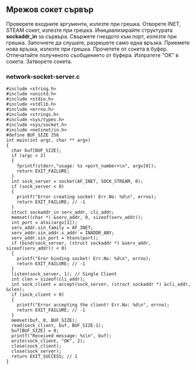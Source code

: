 ## Мрежов сокет сървър

Проверете входните аргументи, излезте при грешка.
Отворете INET, STEAM сокет, излезте при грешка.
Инициализирайте структурата **sockaddr_in** за сървъра.
Свържете гнездото към порт, излезте при грешка.
Започнете да слушате, разрешете само една връзка.
Приемете нова връзка, излезте при грешка.
Прочетете от сокета в буфер.
Отпечатайте полученото съобщението от буфера.
Изпратете "OK" в сокета.
Затворете сокета.

### network-socket-server.c
```
#include <string.h>
#include <unistd.h>
#include <stdio.h>
#include <stdlib.h>
#include <errno.h>
#include <strings.h>
#include <sys/types.h>
#include <sys/socket.h>
#include <netinet/in.h>
#define BUF_SIZE 256
int main(int argc, char ** argv)
{
  char buf[BUF_SIZE];
  if (argc < 2)
  {
    fprintf(stderr,"usage: %s <port_number>\n", argv[0]);
    return EXIT_FAILURE;
  }
  int sock_server = socket(AF_INET, SOCK_STREAM, 0); 
  if (sock_server < 0)
  {
    printf("Error creating socket! Err.No: %d\n", errno);
    return EXIT_FAILURE; // -1
  }
  struct sockaddr_in serv_addr, cli_addr;
  memset((char *) &serv_addr, 0, sizeof(serv_addr));
  int port = atoi(argv[1]);
  serv_addr.sin_family = AF_INET; 
  serv_addr.sin_addr.s_addr = INADDR_ANY; 
  serv_addr.sin_port = htons(port); 
  if (bind(sock_server, (struct sockaddr *) &serv_addr, sizeof(serv_addr)) < 0)
  {
    printf("Eror binding socket! Err.No: %d\n", errno);
    return EXIT_FAILURE; // -1
  }
  listen(sock_server, 1); // Single Client
  int clen = sizeof(cli_addr);
  int sock_client = accept(sock_server, (struct sockaddr *) &cli_addr, &clen);
  if (sock_client < 0)
  {
    printf("Error accepting the client! Err.No: %d\n", errno);
    return EXIT_FAILURE; // -1
  }
  memset(buf, 0, BUF_SIZE);
  read(sock_client, buf, BUF_SIZE-1);
  buf[BUF_SIZE] = 0;
  printf("Received message: %s\n", buf);
  write(sock_client, "OK", 2);
  close(sock_client);
  close(sock_server);
  return EXIT_SUCCESS; // 1
}
```